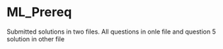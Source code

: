 # ML_Prereq
Submitted solutions in two files. All questions in onle file and question 5 solution in other file
